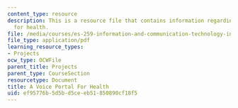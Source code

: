 ```yaml
---
content_type: resource
description: This is a resource file that contains information regarding a voice portal
  for health.
file: /media/courses/es-259-information-and-communication-technology-in-africa-spring-2006/ef95776b5d5bd5ceeb51850890cf18f5_MITES_259S06_scott_1.pdf
file_type: application/pdf
learning_resource_types:
- Projects
ocw_type: OCWFile
parent_title: Projects
parent_type: CourseSection
resourcetype: Document
title: A Voice Portal For Health
uid: ef95776b-5d5b-d5ce-eb51-850890cf18f5
---
```

